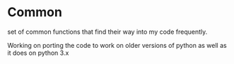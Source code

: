 # Common

set of common functions that find their way into my code frequently.

Working on porting the code to work on older versions of python as 
well as it does on python 3.x

